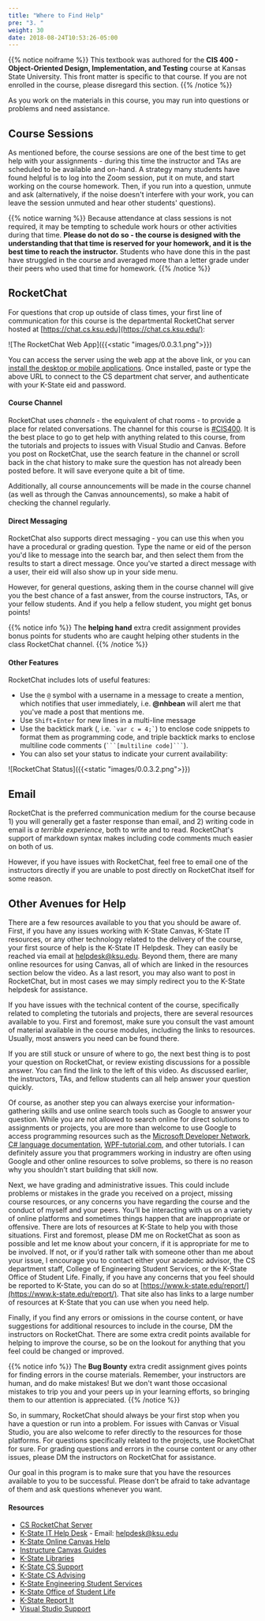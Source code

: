 ```yaml
---
title: "Where to Find Help"
pre: "3. "
weight: 30
date: 2018-08-24T10:53:26-05:00
---
```


{{% notice noiframe %}}
This textbook was authored for the **CIS 400 - Object-Oriented Design, Implementation, and Testing** course at Kansas State University.  This front matter is specific to that course.  If you are not enrolled in the course, please disregard this section.
{{% /notice %}}

As you work on the materials in this course, you may run into questions or problems and need assistance.

## Course Sessions
As mentioned before, the course sessions are one of the best time to get help with your assignments - during this time the instructor and TAs are scheduled to be available and on-hand.  A strategy many students have found helpful is to log into the Zoom session, put it on mute, and start working on the course homework.  Then, if you run into a question, unmute and ask (alternatively, if the noise doesn't interfere with your work, you can leave the session unmuted and hear other students' questions).

{{% notice warning %}}
Because attendance at class sessions is not required, it may be tempting to schedule work hours or other activities during that time.  **Please do not do so - the course is designed with the understanding that that time is reserved for your homework, and it is the best time to reach the instructor.** Students who have done this in the past have struggled in the course and averaged more than a letter grade under their peers who used that time for homework.
{{% /notice %}}

## RocketChat
For questions that crop up outside of class times, your first line of communication for this course is the departmental RocketChat server hosted at [https://chat.cs.ksu.edu](https://chat.cs.ksu.edu/):

![The RocketChat Web App]({{<static "images/0.0.3.1.png">}})

You can access the server using the web app at the above link, or you can [install the desktop or mobile applications](https://rocket.chat/install/).  Once installed, paste or type the above URL to connect to the CS department chat server, and authenticate with your K-State eid and password.

#### Course Channel

RocketChat uses _channels_ - the equivalent of chat rooms - to provide a place for related conversations.  The channel for this course is [#CIS400](https://chat.cs.ksu.edu/channel/cis400).  It is the best place to go to get help with anything related to this course, from the tutorials and projects to issues with Visual Studio and Canvas. Before you post on RocketChat, use the search feature in the channel or scroll back in the chat history to make sure the question has not already been posted before. It will save everyone quite a bit of time.

Additionally, all course announcements will be made in the course channel (as well as through the Canvas announcements), so make a habit of checking the channel regularly.

#### Direct Messaging

RocketChat also supports direct messaging - you can use this when you have a procedural or grading question.  Type the name or eid of the person you'd like to message into the search bar, and then select them from the results to start a direct message.  Once you've started a direct message with a user, their eid will also show up in your side menu.  

However, for general questions, asking them in the course channel will give you the best chance of a fast answer, from the course instructors, TAs, or your fellow students.  And if you help a fellow student, you might get bonus points!

{{% notice info %}}
The **helping hand** extra credit assignment provides bonus points for students who are caught helping other students in the class RocketChat channel.
{{% /notice %}}

#### Other Features

RocketChat includes lots of useful features:

* Use the `@` symbol with a username in a message to create a mention, which notifies that user immediately, i.e. **@nhbean** will alert me that you've made a post that mentions me. 
* Use `Shift`+`Enter` for new lines in a multi-line message
* Use the backtick mark (, i.e. `` `var c = 4;` ``) to enclose code snippets to format them as programming code, and triple backtick marks to enclose multiline code comments (`` ```[multiline code]``` ``).
* You can also set your status to indicate your current availability:

![RocketChat Status]({{<static "images/0.0.3.2.png">}})

## Email
RocketChat is the preferred communication medium for the course because 1) you will generally get a faster response than email, and 2) writing code in email is _a terrible experience_, both to write and to read.  RocketChat's support of markdown syntax makes including code comments much easier on both of us.

However, if you have issues with RocketChat, feel free to email one of the instructors directly if you are unable to post directly on RocketChat itself for some reason.

## Other Avenues for Help

There are a few resources available to you that you should be aware of. First, if you have any issues working with K-State Canvas, K-State IT resources, or any other technology related to the delivery of the course, your first source of help is the K-State IT Helpdesk. They can easily be reached via email at [helpdesk@ksu.edu](mailto:helpdesk@ksu.edu). Beyond them, there are many online resources for using Canvas, all of which are linked in the resources section below the video. As a last resort, you may also want to post in RocketChat, but in most cases we may simply redirect you to the K-State helpdesk for assistance.

If you have issues with the technical content of the course, specifically related to completing the tutorials and projects, there are several resources available to you. First and foremost, make sure you consult the vast amount of material available in the course modules, including the links to resources. Usually, most answers you need can be found there.

If you are still stuck or unsure of where to go, the next best thing is to post your question on RocketChat, or review existing discussions for a possible answer. You can find the link to the left of this video. As discussed earlier, the instructors, TAs, and fellow students can all help answer your question quickly.

Of course, as another step you can always exercise your information-gathering skills and use online search tools such as Google to answer your question. While you are not allowed to search online for direct solutions to assignments or projects, you are more than welcome to use Google to access programming resources such as the [Microsoft Developer Network](https://developer.microsoft.com/en-us/), [C# language documentation](https://docs.microsoft.com/en-us/dotnet/csharp/tour-of-csharp/), [WPF-tutorial.com](https://www.wpf-tutorial.com/), and other tutorials. I can definitely assure you that programmers working in industry are often using Google and other online resources to solve problems, so there is no reason why you shouldn’t start building that skill now.

Next, we have grading and administrative issues. This could include problems or mistakes in the grade you received on a project, missing course resources, or any concerns you have regarding the course and the conduct of myself and your peers. You’ll be interacting with us on a variety of online platforms and sometimes things happen that are inappropriate or offensive. There are lots of resources at K-State to help you with those situations. First and foremost, please DM me on RocketChat as soon as possible and let me know about your concern, if it is appropriate for me to be involved. If not, or if you’d rather talk with someone other than me about your issue, I encourage you to contact either your academic advisor, the CS department staff, College of Engineering Student Services, or the K-State Office of Student Life. Finally, if you have any concerns that you feel should be reported to K-State, you can do so at [https://www.k-state.edu/report/](https://www.k-state.edu/report/). That site also has links to a large number of resources at K-State that you can use when you need help.

Finally, if you find any errors or omissions in the course content, or have suggestions for additional resources to include in the course, DM the instructors on RocketChat. There are some extra credit points available for helping to improve the course, so be on the lookout for anything that you feel could be changed or improved.

{{% notice info %}}
The **Bug Bounty** extra credit assignment gives points for finding errors in the course materials.  Remember, your instructors are human, and do make mistakes!  But we don't want those occasional mistakes to trip you and your peers up in your learning efforts, so bringing them to our attention is appreciated.
{{% /notice %}}

So, in summary, RocketChat should always be your first stop when you have a question or run into a problem. For issues with Canvas or Visual Studio, you are also welcome to refer directly to the resources for those platforms. For questions specifically related to the projects, use RocketChat for sure. For grading questions and errors in the course content or any other issues, please DM the instructors on RocketChat for assistance.

Our goal in this program is to make sure that you have the resources available to you to be successful. Please don’t be afraid to take advantage of them and ask questions whenever you want.


#### Resources
* [CS RocketChat Server](https://chat.cs.ksu.edu)
* [K-State IT Help Desk](https://www.k-state.edu/its/helpdesk/) - Email: [helpdesk@ksu.edu](mailto:helpdesk@ksu.edu)
* [K-State Online Canvas Help](http://public.online.k-state.edu/help/)
* [Instructure Canvas Guides](https://community.canvaslms.com/community/answers/guides)
* [K-State Libraries](http://www.lib.k-state.edu/)
* [K-State CS Support](https://support.cs.ksu.edu/)
* [K-State CS Advising](https://www.cs.ksu.edu/undergraduate/advising/)
* [K-State Engineering Student Services](https://www.engg.ksu.edu/studentservices/)
* [K-State Office of Student Life](https://www.k-state.edu/studentlife/)
* [K-State Report It](https://www.k-state.edu/report/)
* [Visual Studio Support](https://visualstudio.microsoft.com/support/)